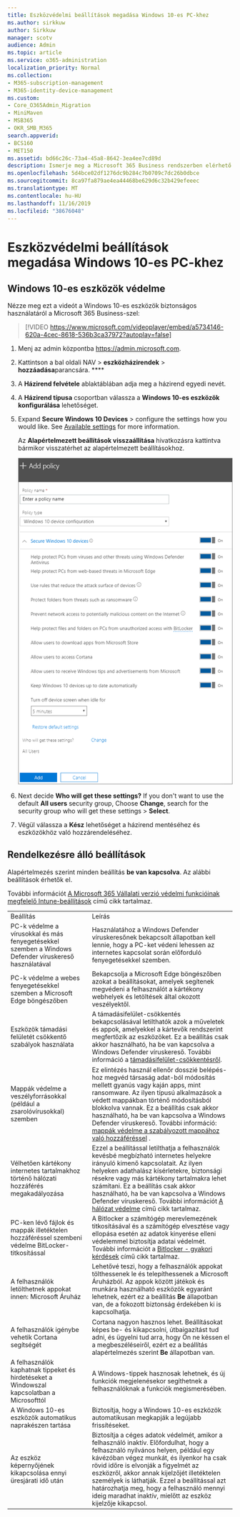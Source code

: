 ```yaml
---
title: Eszközvédelmi beállítások megadása Windows 10-es PC-khez
ms.author: sirkkuw
author: Sirkkuw
manager: scotv
audience: Admin
ms.topic: article
ms.service: o365-administration
localization_priority: Normal
ms.collection:
- M365-subscription-management
- M365-identity-device-management
ms.custom:
- Core_O365Admin_Migration
- MiniMaven
- MSB365
- OKR_SMB_M365
search.appverid:
- BCS160
- MET150
ms.assetid: bd66c26c-73a4-45a8-8642-3ea4ee7cd89d
description: Ismerje meg a Microsoft 365 Business rendszerben elérhető alapértelmezett és egyéb beállításokat a Windows 10 eszközök biztonságossá tétele érdekében.
ms.openlocfilehash: 5d4bce02df1276dc9b284c7b0709c7dc26b0dbce
ms.sourcegitcommit: 8ca97fa879ae4ea44468be629d6c32b429efeeec
ms.translationtype: MT
ms.contentlocale: hu-HU
ms.lasthandoff: 11/16/2019
ms.locfileid: "38676048"
---
```

# <a name="set-device-protection-settings-for-windows-10-pcs"></a>Eszközvédelmi beállítások megadása Windows 10-es PC-khez

## <a name="secure-windows-10-devices"></a>Windows 10-es eszközök védelme

Nézze meg ezt a videót a Windows 10-es eszközök biztonságos használatáról a Microsoft 365 Business-szel:
  
> [!VIDEO https://www.microsoft.com/videoplayer/embed/a5734146-620a-4cec-8618-536b3ca37972?autoplay=false]
  
1. Menj az admin központba <a href="https://go.microsoft.com/fwlink/p/?linkid=837890" target="_blank">https://admin.microsoft.com</a>. 
    
2. Kattintson a bal oldali NAV \> **eszközházirendek** \> **hozzáadása**parancsára. ****
  
3. A **Házirend felvétele** ablaktáblában adja meg a házirend egyedi nevét. 
    
4. A **Házirend típusa** csoportban válassza a **Windows 10-es eszközök konfigurálása** lehetőséget.
    
5. Expand **Secure Windows 10 Devices** \> configure the settings how you would like. See [Available settings](#available-settings) for more information. 
    
    Az **Alapértelmezett beállítások visszaállítása** hivatkozásra kattintva bármikor visszatérhet az alapértelmezett beállításokhoz. 
    
    ![Add policy pane with Windows 10 Device configuration selected](media/fa9e2dc2-7eae-4c96-af34-765a1f641ecf.png)
  
6. Next decide **Who will get these settings?** If you don't want to use the default **All users** security group, Choose **Change**, search for the security group who will get these settings \> **Select**.
    
7. Végül válassza a **Kész** lehetőséget a házirend mentéséhez és eszközökhöz való hozzárendeléséhez. 
    
## <a name="available-settings"></a>Rendelkezésre álló beállítások

Alapértelmezés szerint minden beállítás **be van kapcsolva**. Az alábbi beállítások érhetők el.
  
További információt [A Microsoft 365 Vállalati verzió védelmi funkcióinak megfelelő Intune-beállítások](map-protection-features-to-intune-settings.md) című cikk tartalmaz. 
  
|||
|:-----|:-----|
|Beállítás  <br/> |Leírás  <br/> |
|PC-k védelme a vírusokkal és más fenyegetésekkel szemben a Windows Defender víruskereső használatával  <br/> |Használatához a Windows Defender víruskeresőnek bekapcsolt állapotban kell lennie, hogy a PC-ket védeni lehessen az internetes kapcsolat során előforduló fenyegetésekkel szemben.  <br/> |
|PC-k védelme a webes fenyegetésekkel szemben a Microsoft Edge böngészőben  <br/> |Bekapcsolja a Microsoft Edge böngészőben azokat a beállításokat, amelyek segítenek megvédeni a felhasználót a kártékony webhelyek és letöltések által okozott veszélyektől.  <br/> |
|Eszközök támadási felületét csökkentő szabályok használata  <br/> |A támadásifelület-csökkentés bekapcsolásával letilthatók azok a műveletek és appok, amelyekkel a kártevők rendszerint megfertőzik az eszközöket. Ez a beállítás csak akkor használható, ha be van kapcsolva a Windows Defender víruskereső. További információ a [támadásifelület-csökkentésről](https://docs.microsoft.com/windows/security/threat-protection/microsoft-defender-atp/exploit-protection).  <br/> |
|Mappák védelme a veszélyforrásokkal (például a zsarolóvírusokkal) szemben  <br/> |Ez elintézés használ ellenőr dosszié belépés-hoz megvéd társaság adat-ból módosítás mellett gyanús vagy kaján apps, mint ransomware. Az ilyen típusú alkalmazások a védett mappákban történő módosításból blokkolva vannak. Ez a beállítás csak akkor használható, ha be van kapcsolva a Windows Defender víruskereső. További információ: [mappák védelme a szabályozott mappához való hozzáféréssel](https://docs.microsoft.com/configmgr/protect/deploy-use/create-deploy-exploit-guard-policy#bkmk_CFA) .  <br/> |
|Vélhetően kártékony internetes tartalmakhoz történő hálózati hozzáférés megakadályozása  <br/> |Ezzel a beállítással letilthatja a felhasználók kevésbé megbízható internetes helyekre irányuló kimenő kapcsolatait. Az ilyen helyeken adathalász kísérletekre, biztonsági résekre vagy más kártékony tartalmakra lehet számítani. Ez a beállítás csak akkor használható, ha be van kapcsolva a Windows Defender víruskereső. További információt [A hálózat védelme](https://docs.microsoft.com/windows/security/threat-protection/windows-defender-antivirus/configure-real-time-protection-windows-defender-antivirus) című cikk tartalmaz.  <br/> |
|PC-ken lévő fájlok és mappák illetéktelen hozzáféréssel szembeni védelme BitLocker-titkosítással  <br/> |A Bitlocker a számítógép merevlemezének titkosításával és a számítógép elvesztése vagy ellopása esetén az adatok kinyerése elleni védelemmel biztosítja adatai védelmét. További információt a [Bitlocker - gyakori kérdések](https://go.microsoft.com/fwlink/?linkid=871000) című cikk tartalmaz.  <br/> |
|A felhasználók letölthetnek appokat innen: Microsoft Áruház  <br/> |Lehetővé teszi, hogy a felhasználók appokat tölthessenek le és telepíthessenek a Microsoft Áruházból. Az appok között játékok és munkára használható eszközök egyaránt lehetnek, ezért ez a beállítás **Be** állapotban van, de a fokozott biztonság érdekében ki is kapcsolhatja.  <br/> |
|A felhasználók igénybe vehetik Cortana segítségét  <br/> |Cortana nagyon hasznos lehet. Beállításokat képes be- és kikapcsolni, útbaigazítást tud adni, és ügyelni tud arra, hogy Ön ne késsen el a megbeszéléseiről, ezért ez a beállítás alapértelmezés szerint **Be** állapotban van.  <br/> |
|A felhasználók kaphatnak tippeket és hirdetéseket a Windowszal kapcsolatban a Microsofttól  <br/> |A Windows-tippek hasznosak lehetnek, és új funkciók megjelenésekor segíthetnek a felhasználóknak a funkciók megismerésében.  <br/> |
|A Windows 10-es eszközök automatikus naprakészen tartása  <br/> |Biztosítja, hogy a Windows 10-es eszközök automatikusan megkapják a legújabb frissítéseket.  <br/> |
|Az eszköz képernyőjének kikapcsolása ennyi üresjárati idő után  <br/> |Biztosítja a céges adatok védelmét, amikor a felhasználó inaktív. Előfordulhat, hogy a felhasználó nyilvános helyen, például egy kávézóban végez munkát, és ilyenkor ha csak rövid időre is elvonják a figyelmét az eszközről, akkor annak kijelzőjét illetéktelen személyek is láthatják. Ezzel a beállítással azt határozhatja meg, hogy a felhasználó mennyi ideig maradhat inaktív, mielőtt az eszköz kijelzője kikapcsol.  <br/> |
   
  

